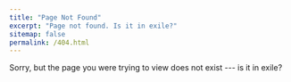 ```yaml
---
title: "Page Not Found"
excerpt: "Page not found. Is it in exile?"
sitemap: false
permalink: /404.html
---
```


Sorry, but the page you were trying to view does not exist --- is it in exile?

<script>
  var GOOG_FIXURL_LANG = 'en';
  var GOOG_FIXURL_SITE = '{{ site.url }}'
</script>
<script src="https://linkhelp.clients.google.com/tbproxy/lh/wm/fixurl.js">
</script>
